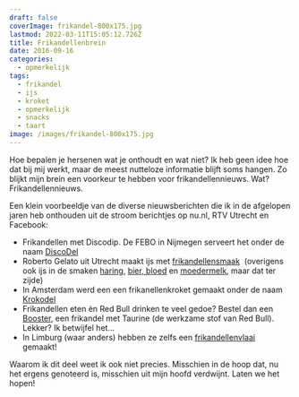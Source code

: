 ```yaml
---
draft: false
coverImage: frikandel-800x175.jpg
lastmod: 2022-03-11T15:05:12.726Z
title: Frikandellenbrein
date: 2016-09-16
categories:
  - opmerkelijk
tags:
  - frikandel
  - ijs
  - kroket
  - opmerkelijk
  - snacks
  - taart
image: /images/frikandel-800x175.jpg
---
```


Hoe bepalen je hersenen wat je onthoudt en wat niet? Ik heb geen idee hoe dat bij mij werkt, maar de meest nutteloze informatie blijft soms hangen. Zo blijkt mijn brein een voorkeur te hebben voor frikandellennieuws. Wat? Frikandellennieuws.

Een klein voorbeeldje van de diverse nieuwsberichten die ik in de afgelopen jaren heb onthouden uit de stroom berichtjes op nu.nl, RTV Utrecht en Facebook:

- Frikandellen met Discodip. De FEBO in Nijmegen serveert het onder de naam [DiscoDel](http://www.snack-nieuws.nl/de-discodel/)
- Roberto Gelato uit Utrecht maakt ijs met [frikandellensmaak](https://www.rtvutrecht.nl/nieuws/1483589/utrechtse-ijssalon-gaat-frikandellenijs-maken.html)  (overigens ook ijs in de smaken [haring](https://twitter.com/ijsgek/status/11043202554), [bier, bloed](http://www.ilgiornale.nl/2012/altijd-blije-ijstoetjes-bij-roberto/) en [moedermelk](https://www.rtvutrecht.nl/nieuws/1524161/roberto-gelato-maakt-ijsje-van-moedermelk.html), maar dat ter zijde)
- In Amsterdam werd een een frikanellenkroket gemaakt onder de naam [Krokodel](http://www.parool.nl/stadsgids/amsterdamse-chef-creeert-nieuwe-snack-de-krokodel~a4375049/)
- Frikandellen eten èn Red Bull drinken te veel gedoe? Bestel dan een [Booster](http://buff.ly/2dvaki8), een frikandel met Taurine (de werkzame stof van Red Bull). Lekker? Ik betwijfel het...
- In Limburg (waar anders) hebben ze zelfs een [frikandellenvlaai](http://frikandelvlaai.nl/) gemaakt!

Waarom ik dit deel weet ik ook niet precies. Misschien in de hoop dat, nu het ergens genoteerd is, misschien uit mijn hoofd verdwijnt. Laten we het hopen!
